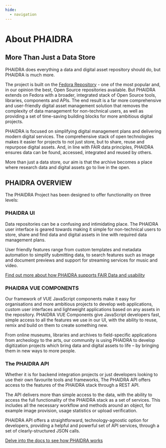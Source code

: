 ```yaml
---
hide:
  - navigation
---
```


# About PHAIDRA

## More Than Just a Data Store

PHAIDRA does everything a data and digital asset repository should do, but PHAIDRA is much more.

The project is built on the [Fedora Repository](https://fedora.lyrasis.org/) - one of the most popular and, in our opinion the best, Open Source repositories available. But PHAIDRA extends on Fedora with a broader, integrated stack of Open Source tools, libraries, components and APIs. The end result is a far more comprehensive and user-friendly digital asset management solution that removes the complexity of data management for non-technical users, as well as providing a set of time-saving building blocks for more ambitious digital projects.

PHAIDRA is focused on simplifying digital management plans and delivering modern digital services. The comprehensive stack of open technologies makes it easier for projects to not just store, but to share, reuse and repurpose digital assets. And, in line with FAIR data principles, PHAIDRA ensures data can be found, accessed, integrated and reused by others. 

More than just a data store, our aim is that the archive becomes a place where research data and digital assets go to live in the open.

## PHAIDRA OVERVIEW

The PHAIDRA Project has been designed to offer functionality on three levels:

### PHAIDRA UI  

Data repositories can be a confusing and intimidating place. The PHAIDRA user interface is geared towards making it simple for non-technical users to store, share and find data and digital assets in line with required data management plans. 

User friendly features range from custom templates and metadata automation to simplify submitting data, to search features such as image and document previews and support for streaming services for music and video. 

[Find out more about how PHAIDRA supports FAIR Data and usability](/fair-data/) 
 
### PHAIDRA VUE COMPONENTS  
Our framework of VUE JavaScript components make it easy for organisations and more ambitious projects to develop web applications, custom user interfaces and lightweight applications based on any assets in the repository. PHAIDRA VUE Components give JavaScript developers fast, simple access to all the features we use in our UI, with the ability to reuse, remix and build on them to create something new.

From online museums, libraries and archives to field-specific applications from archeology to the arts, our community is using PHAIDRA to develop digitization projects which bring data and digital assets to life – by bringing them in new ways to more people. 

### The PHAIDRA API  

Whether it is for backend integration projects or just developers looking to use their own favourite tools and frameworks, The PHAIDRA API offers access to the features of the PHAIDRA stack through a REST API. 

The API delivers more than simple access to the data, with the ability to access the full functionality of the PHAIDRA stack as a set of services.
This includes all the necessary workflow and methods around an object, for example image provision, usage statistics or upload verification. 

PHAIDRA API offers a straightforward, technology-agnostic option for developers, providing a helpful and powerful set of API services, through a set of clearly-structured JSON calls. 

[Delve into the docs to see how PHAIDRA works](/docs/overview/)